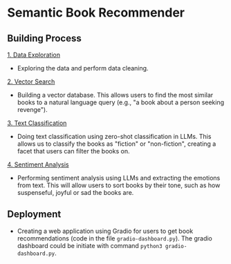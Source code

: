 # Semantic Book Recommender

## Building Process
[1. Data Exploration](notebooks/1_data-exploration.ipynb)
* Exploring the data and perform data cleaning.

[2. Vector Search](notebooks/2_vector-search.ipynb)
* Building a vector database. This allows users to find the most similar books to a natural language query (e.g., "a book about a person seeking revenge").

[3. Text Classification](notebooks/3_text-classification.ipynb)
* Doing text classification using zero-shot classification in LLMs. This allows us to classify the books as "fiction" or "non-fiction", creating a facet that users can filter the books on. 

[4. Sentiment Analysis](notebooks/4_sentiment-analysis.ipynb)
* Performing sentiment analysis using LLMs and extracting the emotions from text. This will allow users to sort books by their tone, such as how suspenseful, joyful or sad the books are.

## Deployment
* Creating a web application using Gradio for users to get book recommendations (code in the file `gradio-dashboard.py`). The gradio dashboard could be initiate with command `python3 gradio-dashboard.py`.

